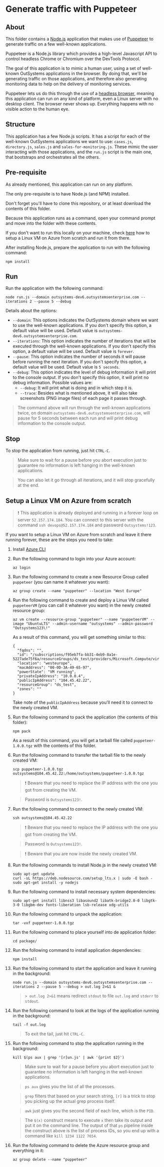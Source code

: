 # Generate traffic with Puppeteer

## About

This folder contains a [Node.js](https://nodejs.org/) application that makes use of [Puppeteer](https://developers.google.com/web/tools/puppeteer) to generate traffic on a few well-known applications.

Puppeteer is a Node.js library which provides a high-level Javascript API to control headless Chrome or Chromium over the DevTools Protocol.

The goal of this application is to mimic a human user, using a set of well-known OutSystems applications in the browser.
By doing that, we'll be generating traffic on those applications, and therefore also generating monitoring data to help on the delivery of monitoring services.

Puppeteer lets us do this through the use of a [headless browser](https://developers.google.com/web/updates/2017/04/headless-chrome), meaning this application can run on any kind of platform, even a Linux server with no desktop client.
The browser never shows up. Everything happens with no visible action to the human eye.

## Structure

This application has a few Node.js scripts. It has a script for each of the well-known OutSystems applications we want to use: `cases.js`, `directory.js`, `sales.js` and `sales-for-monitoring.js`. These mimic the user interacting with those applications, and the `run.js` script is the main one, that bootstraps and orchestrates all the others.

## Pre-requisite

As already mentioned, this application can run on any platform.

The only pre-requisite is to have Node.js (and NPM) installed.

Don't forget you'll have to clone this repository, or at least download the contents of this folder.

Because this application runs as a command, open your command prompt and move into the folder with these contents.

If you don't want to run this locally on your machine, check [here](#setup-a-linux-vm-on-azure-from-scratch) how to setup a Linux VM on Azure from scratch and run it from there.

After installing Node.js, prepare the application to run with the following command:
```
npm install
```

## Run

Run the application with the following command:
```
node run.js --domain outsystems-dev6.outsystemsenterprise.com --iterations 2 --pause 5 --debug
```

Details about the options:
* `--domain`: This options indicates the OutSystems domain where we want to use the well-known applications. If you don't specify this option, a default value will be used. Default value is `outsystems-dev6.outsystemsenterprise.com`.
* `--iterations`: This option indicates the number of iterations that will be executed through the well-known applications. If you don't specify this option, a default value will be used. Default value is `forever`.
* `--pause`: This option indicates the number of seconds it will pause before running the next iteration. If you don't specify this option, a default value will be used. Default value is `5 seconds`.
* `--debug`: This option indicates the level of debug information it will print to the console output. If you don't specify this option, it will print no debug information. Possible values are:
    * `--debug`: It will print what is doing and in which step it is.
    * `--trace`: Besides what is mentioned above, it will also take screenshots (PNG image files) of each page it passes through.

> The command above will run through the well-known applications twice, on domain `outsystems-dev6.outsystemsenterprise.com`, will pause for 5 seconds between each run and will print debug information to the console output.

## Stop

To stop the application from running, just hit `CTRL-C`.

> Make sure to wait for a pause before you abort execution just to guarantee no information is left hanging in the well-known applications.

> You can also let it go through all iterations, and it will stop gracefully at the end.

## Setup a Linux VM on Azure from scratch

> :exclamation: This application is already deployed and running in a forever loop on server `52.157.174.184`. You can connect to this server with the command `ssh devops@52.157.174.184` and password `Outsystems!123`.

If you want to setup a Linux VM on Azure from scratch and leave it there running forever, these are the steps you need to take:

1. Install [Azure CLI](https://docs.microsoft.com/en-us/cli/azure/?view=azure-cli-latest)
2. Run the following command to login into your Azure account:
    ```
    az login
    ```
3. Run the following command to create a new Resource Group called `puppeteer` (you can name it whatever you want):
    ```
    az group create --name "puppeteer" --location "West Europe"
    ```
4. Run the following command to create and deploy a Linux VM called `puppeteerVM` (you can call it whatever you want) in the newly created resource group:
    ```
    az vm create --resource-group "puppeteer" --name "puppeteerVM" --image "UbuntuLTS" --admin-username "outsystems" --admin-password "Outsystems123\!"
    ```
    As a result of this command, you will get something similar to this:
    ```
    {
      "fqdns": "",
      "id": "/subscriptions/f95eb7fa-bb31-4eb9-8a1e-5227ade75f6a/resourceGroups/ds_test/providers/Microsoft.Compute/virtualMachines/autoVM",
      "location": "westeurope",
      "macAddress": "00-0D-3A-49-65-97",
      "powerState": "VM running",
      "privateIpAddress": "10.0.0.4",
      "publicIpAddress": "104.45.42.22",
      "resourceGroup": "ds_test",
      "zones": ""
    }
    ```
    Take note of the `publicIpAddress` because you'll need it to connect to the newly created VM.
5. Run the following command to pack the application (the contents of this folder):
    ```
    npm pack
    ```
    As a result of this command, you will get a tarball file called `puppeteer-1.0.0.tgz` with the contents of this folder.
6. Run the following command to transfer the tarball file to the newly created VM:
    ```
    scp puppeteer-1.0.0.tgz outsystems@104.45.42.22:/home/outsystems/puppeteer-1.0.0.tgz
    ```
    > :exclamation: Beware that you need to replace the IP address with the one you got from creating the VM.
    
    > Password is `Outsystems123!`.
7. Run the following command to connect to the newly created VM:
    ```
    ssh outsystems@104.45.42.22
    ```
    > :exclamation: Beware that you need to replace the IP address with the one you got from creating the VM.
    
    > Password is `Outsystems123!`.

    > :exclamation: Beware that you are now inside the newly created VM.
8. Run the following commands to install Node.js in the newly created VM:
    ```
    sudo apt-get update
    curl -sL https://deb.nodesource.com/setup_lts.x | sudo -E bash -
    sudo apt-get install -y nodejs
    ```
9. Run the following command to install necessary system dependencies:
    ```
    sudo apt-get install libnss3 libasound2 libatk-bridge2.0-0 libgtk-3-0 libgbm-dev fonts-liberation lsb-release xdg-utils
    ```
10. Run the following command to unpack the application:
    ```
    tar -vxf puppeteer-1.0.0.tgz
    ```
11. Run the following command to place yourself into de application folder:
    ```
    cd package/
    ```
12. Run the following command to install application dependencies:
    ```
    npm install
    ```
13. Run the following command to start the application and leave it running in the background:
    ```
    node run.js --domain outsystems-dev6.outsystemsenterprise.com --iterations 2 --pause 5 --debug > out.log 2>&1 &
    ```
    > `> out.log 2>&1` means redirect `stdout` to file `out.log` and `stderr` to `stdout`.
14. Run the following command to look at the logs of the application running in the background:
    ```
    tail -f out.log
    ```
    > To exit the tail, just hit `CTRL-C`.
15. Run the following command to stop the application running in the background:
    ```
    kill $(ps aux | grep '[r]un.js' | awk '{print $2}')
    ```
    > Make sure to wait for a pause before you abort execution just to guarantee no information is left hanging in the well-known applications.
    
    > `ps aux` gives you the list of all the processes.

    > `grep` filters that based on your search string, `[r]` is a trick to stop you picking up the actual grep process itself.

    > `awk` just gives you the second field of each line, which is the `PID`.

    > The `$(x)` construct means to execute `x` then take its output and put it on the command line. The output of that `ps` pipeline inside the construct above is the list of process IDs, so you end up with a command like `kill 1234 1122 7654`.
16. Run the following command to delete the Azure resource group and everything in it:
    ```
    az group delete --name "puppeteer"
    ```
